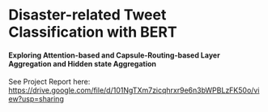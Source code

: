 # Disaster-related Tweet Classification with BERT
#### Exploring Attention-based and Capsule-Routing-based Layer Aggregation and Hidden state Aggregation

See Project Report here: https://drive.google.com/file/d/101NgTXm7zicqhrxr9e6n3bWPBLzFK50o/view?usp=sharing
